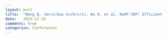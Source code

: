 ```yaml
---
layout: post
title:  "Wang Q, <b><i>Guo S</b></i>, Wu H, et al. NeRF-SDP: Efficient Generalizable Neural Radiance Field with Scene Depth Perception[C]//Proceedings of the 5th ACM International Conference on Multimedia in Asia. 2023: 1-7. [CCF-C, <a href="https://dl.acm.org/doi/abs/10.1145/3595916.3626380">Link</a>]"
date:   2023-12-10
comments: true
categories: Conferences
---
```

